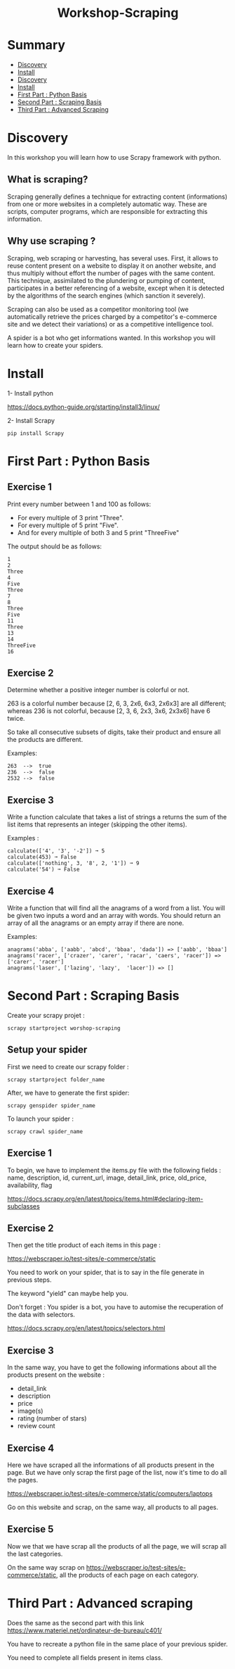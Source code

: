 <h1 align=center>
Workshop-Scraping
</h1>

# Summary
- [Discovery](#discovery)
- [Install](#install)
- [Discovery](#discovery)
- [Install](#install)
- [First Part : Python Basis](#first-part--python-basis)
- [Second Part : Scraping Basis](#second-part--scraping-basis)
- [Third Part : Advanced Scraping](#third-part--advanced-scraping)

# Discovery

In this workshop you will learn how to use Scrapy framework with python.

## What is scraping?

Scraping generally defines a technique for extracting content (informations) from one or more websites in a completely automatic way. These are scripts, computer programs, which are responsible for extracting this information.

## Why use scraping ?

Scraping, web scraping or harvesting, has several uses. First, it allows to reuse content present on a website to display it on another website, and thus multiply without effort the number of pages with the same content. This technique, assimilated to the plundering or pumping of content, participates in a better referencing of a website, except when it is detected by the algorithms of the search engines (which sanction it severely). 

Scraping can also be used as a competitor monitoring tool (we automatically retrieve the prices charged by a competitor's e-commerce site and we detect their variations) or as a competitive intelligence tool.

A spider is a bot who get informations wanted. In this workshop you will learn how to create your spiders.

# Install

1- Install python

https://docs.python-guide.org/starting/install3/linux/

2- Install Scrapy

```shell
pip install Scrapy
```

# First Part : Python Basis

## Exercise 1

Print every number between 1 and 100 as follows:

- For every multiple of 3 print "Three".
- For every multiple of 5 print "Five".
- And for every multiple of both 3 and 5 print "ThreeFive"

The output should be as follows:
 
```shell
1
2
Three
4
Five
Three
7
8
Three
Five
11
Three
13
14
ThreeFive
16
```

## Exercise 2

Determine whether a positive integer number is colorful or not.

263 is a colorful number because [2, 6, 3, 2x6, 6x3, 2x6x3] are all different; whereas 236 is not colorful, because [2, 3, 6, 2x3, 3x6, 2x3x6] have 6 twice.

So take all consecutive subsets of digits, take their product and ensure all the products are different.

Examples:

```shell
263  -->  true
236  -->  false
2532 -->  false
```
## Exercise 3

Write a function calculate that takes a list of strings a returns the sum of the list items that represents an integer (skipping the other items).

Examples :

```shell
calculate(['4', '3', '-2']) ➞ 5
calculate(453) ➞ False
calculate(['nothing', 3, '8', 2, '1']) ➞ 9
calculate('54') ➞ False
```

## Exercise 4

Write a function that will find all the anagrams of a word from a list. You will be given two inputs a word and an array with words. You should return an array of all the anagrams or an empty array if there are none.

Examples:

```shell
anagrams('abba', ['aabb', 'abcd', 'bbaa', 'dada']) => ['aabb', 'bbaa']
anagrams('racer', ['crazer', 'carer', 'racar', 'caers', 'racer']) => ['carer', 'racer']
anagrams('laser', ['lazing', 'lazy',  'lacer']) => []
```

# Second Part : Scraping Basis

Create your scrapy projet :

```shell
scrapy startproject worshop-scraping
```

## Setup your spider

First we need to create our scrapy folder :

```shell
scrapy startproject folder_name
```

After, we have to generate the first spider:

```shell
scrapy genspider spider_name
```

To launch your spider :

```shell
scrapy crawl spider_name
```
## Exercise 1

To begin, we have to implement the items.py file with the following fields :  name, description, id, current_url, image, detail_link, price, old_price, availability, flag

https://docs.scrapy.org/en/latest/topics/items.html#declaring-item-subclasses


## Exercise 2

Then get the title product of each items in this page :

https://webscraper.io/test-sites/e-commerce/static

You need to work on your spider, that is to say in the file generate in previous steps.

The keyword "yield" can maybe help you.

Don't forget : You spider is a bot, you have to automise the recuperation of the data with selectors.

https://docs.scrapy.org/en/latest/topics/selectors.html

## Exercise 3

In the same way, you have to get the following informations about all the products present on the website :

- detail_link
- description
- price
- image(s)
- rating (number of stars)
- review count

## Exercise 4

Here we have scraped all the informations of all products present in the page. But we have only scrap the first page of the list, now it's time to do all the pages.

https://webscraper.io/test-sites/e-commerce/static/computers/laptops

Go on this website and scrap, on the same way, all products to all pages.

## Exercise 5

Now we that we have scrap all the products of all the page, we will scrap all the last categories.

On the same way scrap on https://webscraper.io/test-sites/e-commerce/static, all the products of each page on each category.


# Third Part : Advanced scraping

Does the same as the second part with this link
https://www.materiel.net/ordinateur-de-bureau/c401/

You have to recreate a python file in the same place of your previous spider.

You need to complete all fields present in items class.
